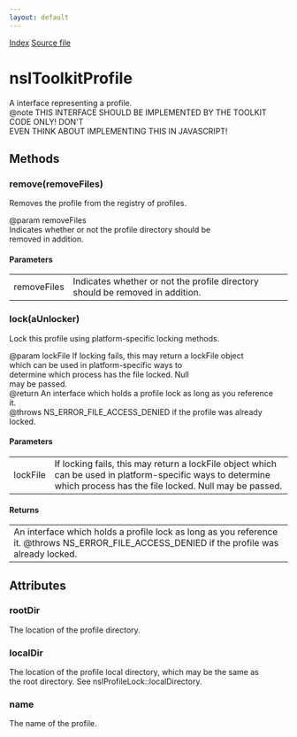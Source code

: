```yaml
---
layout: default
---
```

<div id='links'><a href="../index.html">Index</a>
<a href="http://dxr.mozilla.org/mozilla-central/source/toolkit/profile/nsIToolkitProfile.idl">Source file</a>
</div>

# nsIToolkitProfile #
  
A interface representing a profile.  
@note THIS INTERFACE SHOULD BE IMPLEMENTED BY THE TOOLKIT CODE ONLY! DON'T  
      EVEN THINK ABOUT IMPLEMENTING THIS IN JAVASCRIPT!  
  

## Methods ##

### remove(removeFiles) ###
  
Removes the profile from the registry of profiles.  
  
@param removeFiles  
       Indicates whether or not the profile directory should be  
       removed in addition.  
  

#### Parameters ####

<table>

<tr>
<td>removeFiles</td>
<td>       Indicates whether or not the profile directory should be  
       removed in addition.  
</td>
</tr>

</table>

### lock(aUnlocker) ###
  
Lock this profile using platform-specific locking methods.  
  
@param lockFile If locking fails, this may return a lockFile object  
                which can be used in platform-specific ways to  
                determine which process has the file locked. Null  
                may be passed.  
@return An interface which holds a profile lock as long as you reference  
        it.  
@throws NS_ERROR_FILE_ACCESS_DENIED if the profile was already locked.  
  

#### Parameters ####

<table>

<tr>
<td>lockFile</td>
<td>If locking fails, this may return a lockFile object  
                which can be used in platform-specific ways to  
                determine which process has the file locked. Null  
                may be passed.  
</td>
</tr>

</table>

#### Returns ####

<table>

<tr>
<td>An interface which holds a profile lock as long as you reference  
        it.  
@throws NS_ERROR_FILE_ACCESS_DENIED if the profile was already locked.  
</td>
</tr>

</table>

## Attributes ##

### rootDir ###
  
The location of the profile directory.  
  

### localDir ###
  
The location of the profile local directory, which may be the same as  
the root directory.  See nsIProfileLock::localDirectory.  
  

### name ###
  
The name of the profile.  
  
